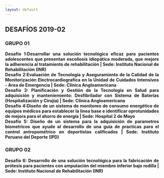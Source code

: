 ```yaml
---
layout: default
---
```

## DESAFÍOS 2019-02

### GRUPO 01

<div style="text-align: justify"><strong>Desafío 1:Desarrollar una solución tecnológica eficaz para pacientes adolescentes que presentan escoliosis idiopática moderada, que mejore la adherencia al tratamiento de rehabilitación | Sede: Instituto Nacional de Rehabilitación (INR)</div>

<div style="text-align: justify"><strong>Desafío 2:Evaluación de Tecnología y Aseguramiento de la Calidad de la Monitorización Electrocardiografica en la Unidad de Cuidados Intensivos - Area de Emergencia | Sede: Clínica Angloamericana</div>

<div style="text-align: justify">Desafío 3: Planificación y Gestión de la Tecnología en Salud para adquisición y  manteniemiento: Desfibrilador con Sistema de Baterías (Hospitalización y Cirujía) | Sede: Clínica Angloamericana</div>

<div style="text-align: justify">Desafío 4:Diseño de un sistema de monitoreo de consumo energético de equipos médicos para establecer la linea base e identificar oprotunidades de mejora para el ahorro de energía | Sede: Hospital 2 de Mayo</div>

<div style="text-align: justify">Desafío 5: Diseño de un sistema para la adquisición de parametros biometricos que ayude al desarrollo de una guía de practicas para el control antropométrico en deportistas calificados | Sede: Instituto Peruano del Deporte (IPD)</div>

### GRUPO 02

<div style="text-align: justify">Desafío 6: Desarrollo de una solución tecnológica para la fabricación de prótesis para pacientes con amputación del miembro inferior bajo rodilla | Sede: Instituto Nacional de Rehabilitación (INR)</div>

